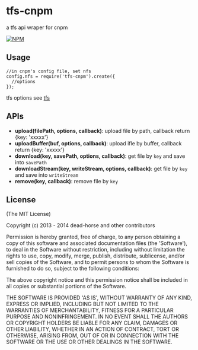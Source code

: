 # tfs-cnpm

  a tfs api wraper for cnpm

[![NPM](https://nodei.co/npm/tfs-cnpm.png?downloads=true)](https://nodei.co/npm/tfs-cnpm/)

## Usage

```
//in cnpm's config file, set nfs
config.nfs = require('tfs-cnpm').create({
  //options
});
```

tfs options see [tfs](https://github.com/fengmk2/tfs)

## APIs

* **upload(filePath, options, callback)**: upload file by path, callback return {key: 'xxxxx'}
* **uploadBuffer(buf, options, callback)**: upload ifle by buffer, callback return {key: 'xxxxx'}
* **download(key, savePath, options, callback)**: get file by `key` and save into `savePath`
* **downloadStream(key, writeStream, options, callback)**: get file by `key` and save into `writeStream`
* **remove(key, callback)**: remove file by `key`

## License
(The MIT License)

Copyright (c) 2013 - 2014 dead-horse and other contributors

Permission is hereby granted, free of charge, to any person obtaining a copy of this software and associated documentation files (the 'Software'), to deal in the Software without restriction, including without limitation the rights to use, copy, modify, merge, publish, distribute, sublicense, and/or sell copies of the Software, and to permit persons to whom the Software is furnished to do so, subject to the following conditions:

The above copyright notice and this permission notice shall be included in all copies or substantial portions of the Software.

THE SOFTWARE IS PROVIDED 'AS IS', WITHOUT WARRANTY OF ANY KIND, EXPRESS OR IMPLIED, INCLUDING BUT NOT LIMITED TO THE WARRANTIES OF MERCHANTABILITY, FITNESS FOR A PARTICULAR PURPOSE AND NONINFRINGEMENT. IN NO EVENT SHALL THE AUTHORS OR COPYRIGHT HOLDERS BE LIABLE FOR ANY CLAIM, DAMAGES OR OTHER LIABILITY, WHETHER IN AN ACTION OF CONTRACT, TORT OR OTHERWISE, ARISING FROM, OUT OF OR IN CONNECTION WITH THE SOFTWARE OR THE USE OR OTHER DEALINGS IN THE SOFTWARE.

